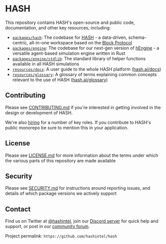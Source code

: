 <div id="top"></div>

# HASH

This repository contains HASH's open-source and public code, documentation, and other key resources, including:

- [`packages/hash`](packages/hash): The codebase for [HASH](https://hash.ai/platform/hash) - a data-driven, schema-centric, all-in-one workspace based on the [Block Protocol](https://github.com/blockprotocol/blockprotocol)
- [`packages/engine`](packages/engine): The codebase for our next-gen version of [hEngine](https://hash.ai/platform/engine) - a versatile agent-based simulation engine written in Rust
- [`packages/engine/stdlib`](packages/engine/stdlib): The standard library of helper functions available in all HASH simulations
- [`resources/docs`](resources/docs): A user guide to the whole HASH platform ([hash.ai/docs](https://hash.ai/docs))
- [`resources/glossary`](resources/glossary): A glossary of terms explaining common concepts relevant to the use of HASH ([hash.ai/glossary](https://hash.ai/glossary))

## Contributing

Please see [CONTRIBUTING.md](CONTRIBUTING.md) if you're interested in getting involved in the design or development of HASH.

We're also [hiring](https://hash.ai/careers) for a number of key roles. If you contribute to HASH's public monorepo be sure to mention this in your application.

## License

Please see [LICENSE.md](LICENSE.md) for more information about the terms under which the various parts of this repository are made available

## Security

Please see [SECURITY.md](SECURITY.md) for instructions around reporting issues, and details of which package versions we actively support

## Contact

Find us on Twitter at [@hashintel](https://twitter.com/hashintel), join our [Discord server](https://hash.ai/discord) for quick help and support, or post in our [community forum](https://hash.community/).

Project permalink: `https://github.com/hashintel/hash`
